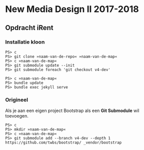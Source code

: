 New Media Design II 2017-2018
=============================

Opdracht iRent
--------------

### Installatie kloon

```
PS> c
PS> git clone »naam-van-de-repo« »naam-van-de-map«
PS> c »naam-van-de-map«
PS> git submodule update --init
PS> git submodule foreach 'git checkout v4-dev'
```


```
PS> c »naam-van-de-map«
PS> bundle update
PS> bundle exec jekyll serve
```

### Origineel

Als je aan een eigen project Bootstrap als een **Git Submodule** wil toevoegen.

```
PS> c
PS> mkdir »naam-van-de-map«
PS> c »naam-van-de-map«
PS> git submodule add --branch v4-dev --depth 1 https://github.com/twbs/bootstrap/ _vendor/bootstrap
```